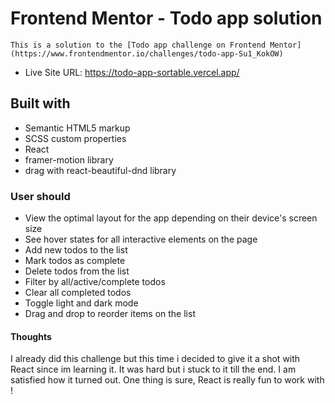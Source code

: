 # Frontend Mentor - Todo app solution
    This is a solution to the [Todo app challenge on Frontend Mentor](https://www.frontendmentor.io/challenges/todo-app-Su1_KokOW)

- Live Site URL: https://todo-app-sortable.vercel.app/

## Built with

- Semantic HTML5 markup
- SCSS custom properties
- React
- framer-motion library
- drag with react-beautiful-dnd library

### User should

- View the optimal layout for the app depending on their device's screen size
- See hover states for all interactive elements on the page
- Add new todos to the list
- Mark todos as complete
- Delete todos from the list
- Filter by all/active/complete todos
- Clear all completed todos
- Toggle light and dark mode
- Drag and drop to reorder items on the list

#### Thoughts

I already did this challenge but this time i decided to give it a shot with React since im learning it. It was hard but i stuck to it till the end. I am satisfied how it turned out.
One thing is sure, React is really fun to work with !